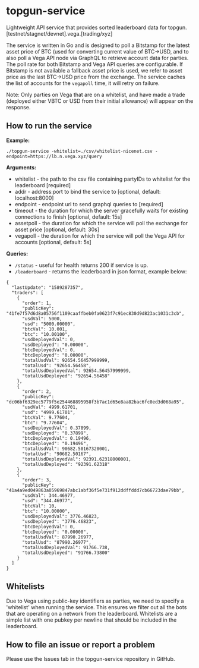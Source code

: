 # topgun-service

Lightweight API service that provides sorted leaderboard data for topgun.[testnet/stagnet/devnet].vega.[trading/xyz]

The service is written in Go and is designed to poll a Bitstamp for the latest asset price of BTC (used for converting current value of BTC->USD, and to also poll a Vega API node via GraphQL to retrieve account data for parties. The poll rate for both Bitstamp and Vega API queries are configurable. If Bitstamp is not available a fallback asset price is used, we refer to asset price as the last BTC->USD price from the exchange. The service caches the list of accounts for the `vegapoll` time, it will retry on failure.

Note: Only parties on Vega that are on a whitelist, and have made a trade (deployed either VBTC or USD from their initial allowance) will appear on the response.

## How to run the service

**Example:**

`./topgun-service -whitelist=./csv/whitelist-nicenet.csv -endpoint=https://lb.n.vega.xyz/query`

**Arguments:**

- whitelist - the path to the csv file containing partyIDs to whitelist for the leaderboard [required]
- addr - address:port to bind the service to [optional, default: localhost:8000]
- endpoint - endpoint url to send graphql queries to [required]
- timeout - the duration for which the server gracefully waits for existing connections to finish [optional, default: 15s]
- assetpoll - the duration for which the service will poll the exchange for asset price [optional, default: 30s]
- vegapoll - the duration for which the service will poll the Vega API for accounts [optional, default: 5s]

**Queries:**

- `/status` - useful for health returns 200 if service is up.
- `/leaderboard` - returns the leaderboard in json format, example below:

```
{
  "lastUpdate": "1589287357",
  "traders": [
    {
      "order": 1,
      "publicKey": "41fe7f57d6d8a05756f1109caaffbeb0fa0623f7c91ec830d9d823ac1031c3cb",
      "usdVal": 5000,
      "usd": "5000.00000",
      "btcVal": 10.001,
      "btc": "10.00100",
      "usdDeployedVal": 0,
      "usdDeployed": "0.00000",
      "btcDeployedVal": 0,
      "btcDeployed": "0.00000",
      "totalUsdVal": 92654.56457999999,
      "totalUsd": "92654.56458",
      "totalUsdDeployedVal": 92654.56457999999,
      "totalUsdDeployed": "92654.56458"
    },
    {
      "order": 2,
      "publicKey": "dc06bf6329ec5779f5e254468895958f3b7ac1d65e8aa82bac6fc0ed3d068a95",
      "usdVal": 4999.61701,
      "usd": "4999.61701",
      "btcVal": 9.77604,
      "btc": "9.77604",
      "usdDeployedVal": 0.37899,
      "usdDeployed": "0.37899",
      "btcDeployedVal": 0.19496,
      "btcDeployed": "0.19496",
      "totalUsdVal": 90682.50167320001,
      "totalUsd": "90682.50167",
      "totalUsdDeployedVal": 92391.62318000001,
      "totalUsdDeployed": "92391.62318"
    },
    {
      "order": 3,
      "publicKey": "41a4a9ed049863a05969847abc1abf36f5e731f912ddffddd7cb66723dae79bb",
      "usdVal": 344.46977,
      "usd": "344.46977",
      "btcVal": 10,
      "btc": "10.00000",
      "usdDeployedVal": 3776.46823,
      "usdDeployed": "3776.46823",
      "btcDeployedVal": 0,
      "btcDeployed": "0.00000",
      "totalUsdVal": 87990.26977,
      "totalUsd": "87990.26977",
      "totalUsdDeployedVal": 91766.738,
      "totalUsdDeployed": "91766.73800"
    }
  ]
}
```


## Whitelists

Due to Vega using public-key identifiers as parties, we need to specify a 'whitelist' when running the service. This ensures we filter out all the bots that are operating on a network from the leaderboard. Whitelists are a simple list with one pubkey per newline that should be included in the leaderboard.

## How to file an issue or report a problem

Please use the Issues tab in the topgun-service repository in GitHub.
